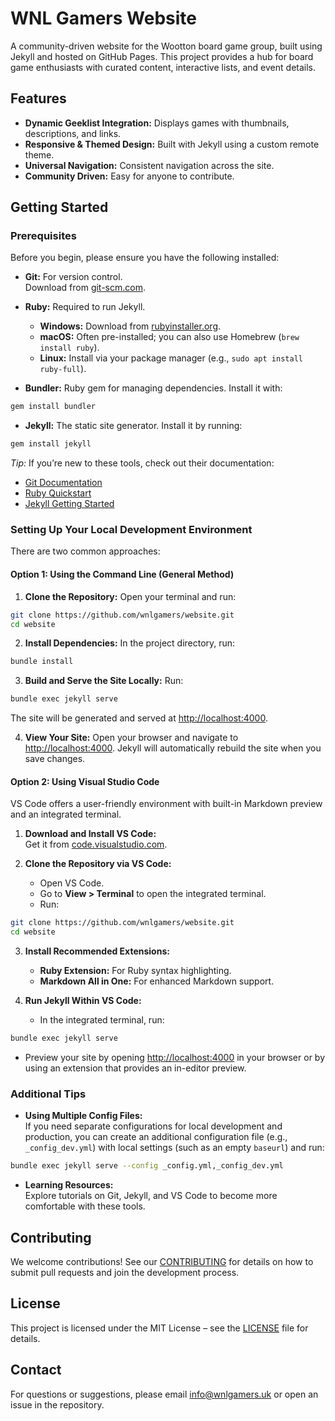 # WNL Gamers Website

A community-driven website for the Wootton board game group, built using Jekyll and hosted on GitHub Pages. This project provides a hub for board game enthusiasts with curated content, interactive lists, and event details.

## Features
- **Dynamic Geeklist Integration:** Displays games with thumbnails, descriptions, and links.
- **Responsive & Themed Design:** Built with Jekyll using a custom remote theme.
- **Universal Navigation:** Consistent navigation across the site.
- **Community Driven:** Easy for anyone to contribute.

## Getting Started

### Prerequisites

Before you begin, please ensure you have the following installed:

- **Git:** For version control.  
  Download from [git-scm.com](https://git-scm.com/).

- **Ruby:** Required to run Jekyll.  
  - **Windows:** Download from [rubyinstaller.org](https://rubyinstaller.org/).  
  - **macOS:** Often pre-installed; you can also use Homebrew (`brew install ruby`).  
  - **Linux:** Install via your package manager (e.g., `sudo apt install ruby-full`).

- **Bundler:** Ruby gem for managing dependencies. Install it with:
```bash
gem install bundler
```

- **Jekyll:** The static site generator. Install it by running:
```bash
gem install jekyll
```

*Tip:* If you’re new to these tools, check out their documentation:
- [Git Documentation](https://git-scm.com/doc)
- [Ruby Quickstart](https://www.ruby-lang.org/en/documentation/quickstart/)
- [Jekyll Getting Started](https://jekyllrb.com/docs/installation/)

### Setting Up Your Local Development Environment

There are two common approaches:

#### Option 1: Using the Command Line (General Method)

1. **Clone the Repository:**
   Open your terminal and run:
```bash
git clone https://github.com/wnlgamers/website.git
cd website
```

2. **Install Dependencies:**
   In the project directory, run:
```bash
bundle install
```

3. **Build and Serve the Site Locally:**
   Run:
```bash
bundle exec jekyll serve
```
   The site will be generated and served at [http://localhost:4000](http://localhost:4000).

4. **View Your Site:**
   Open your browser and navigate to [http://localhost:4000](http://localhost:4000). Jekyll will automatically rebuild the site when you save changes.

#### Option 2: Using Visual Studio Code

VS Code offers a user-friendly environment with built-in Markdown preview and an integrated terminal.

1. **Download and Install VS Code:**  
   Get it from [code.visualstudio.com](https://code.visualstudio.com/).

2. **Clone the Repository via VS Code:**
   - Open VS Code.
   - Go to **View > Terminal** to open the integrated terminal.
   - Run:
```bash
git clone https://github.com/wnlgamers/website.git
cd website
```

3. **Install Recommended Extensions:**
   - **Ruby Extension:** For Ruby syntax highlighting.
   - **Markdown All in One:** For enhanced Markdown support.

4. **Run Jekyll Within VS Code:**
   - In the integrated terminal, run:
```bash
bundle exec jekyll serve
```
   - Preview your site by opening [http://localhost:4000](http://localhost:4000) in your browser or by using an extension that provides an in-editor preview.

### Additional Tips

- **Using Multiple Config Files:**  
  If you need separate configurations for local development and production, you can create an additional configuration file (e.g., `_config_dev.yml`) with local settings (such as an empty `baseurl`) and run:
```bash
bundle exec jekyll serve --config _config.yml,_config_dev.yml
```

- **Learning Resources:**  
  Explore tutorials on Git, Jekyll, and VS Code to become more comfortable with these tools.

## Contributing

We welcome contributions! See our [CONTRIBUTING](CONTRIBUTING.md) for details on how to submit pull requests and join the development process.

## License

This project is licensed under the MIT License – see the [LICENSE](LICENSE) file for details.

## Contact

For questions or suggestions, please email [info@wnlgamers.uk](mailto:info@wnlgamers.uk) or open an issue in the repository.
